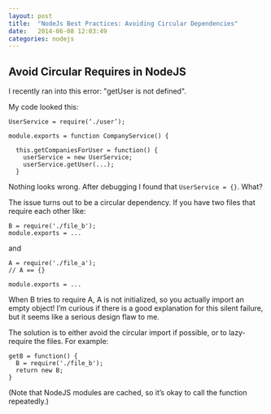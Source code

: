 ```yaml
---
layout: post
title:  "NodeJs Best Practices: Avoiding Circular Dependencies"
date:   2014-06-08 12:03:49
categories: nodejs
---
```


## Avoid Circular Requires in NodeJS

I recently ran into this error: "getUser is not defined".

My code looked this:

    UserService = require(‘./user’);

    module.exports = function CompanyService() {

      this.getCompaniesForUser = function() {
        userService = new UserService;
        userService.getUser(...);
      }


Nothing looks wrong.  After debugging I found that `UserService = {}`.  What?

The issue turns out to be a circular dependency.  If you have two files that require each other like:

    B = require('./file_b');
    module.exports = ...

and

    A = require('./file_a');
    // A == {}

    module.exports = ...


When B tries to require A, A is not initialized, so you actually import an empty object!  I’m curious if there is a good explanation for this silent failure, but it seems like a serious design flaw to me.

The solution is to either avoid the circular import if possible, or to lazy-require the files.  For example:

    getB = function() {
      B = require('./file_b');
      return new B;
    }

(Note that NodeJS modules are cached, so it’s okay to call the function repeatedly.)
